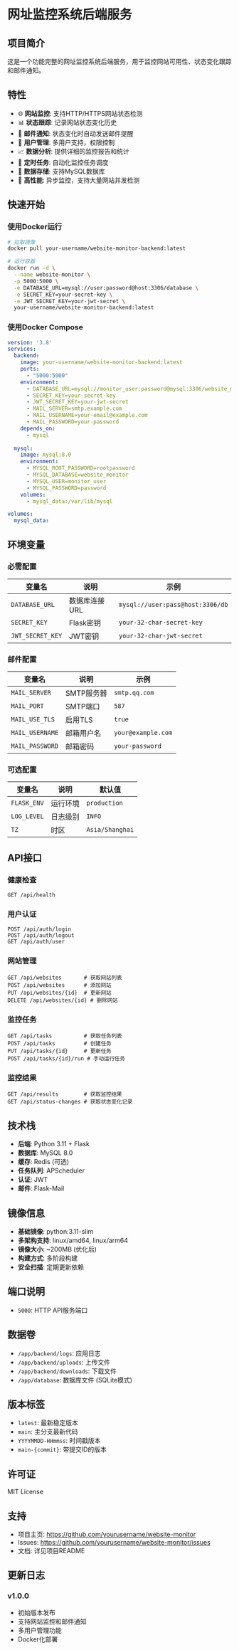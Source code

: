# 网址监控系统后端服务

## 项目简介

这是一个功能完整的网址监控系统后端服务，用于监控网站可用性、状态变化跟踪和邮件通知。

## 特性

- 🌐 **网站监控**: 支持HTTP/HTTPS网站状态检测
- 📊 **状态跟踪**: 记录网站状态变化历史
- 📧 **邮件通知**: 状态变化时自动发送邮件提醒
- 👥 **用户管理**: 多用户支持，权限控制
- 📈 **数据分析**: 提供详细的监控报告和统计
- 🔄 **定时任务**: 自动化监控任务调度
- 💾 **数据存储**: 支持MySQL数据库
- 🚀 **高性能**: 异步监控，支持大量网站并发检测

## 快速开始

### 使用Docker运行

```bash
# 拉取镜像
docker pull your-username/website-monitor-backend:latest

# 运行容器
docker run -d \
  --name website-monitor \
  -p 5000:5000 \
  -e DATABASE_URL=mysql://user:password@host:3306/database \
  -e SECRET_KEY=your-secret-key \
  -e JWT_SECRET_KEY=your-jwt-secret \
  your-username/website-monitor-backend:latest
```

### 使用Docker Compose

```yaml
version: '3.8'
services:
  backend:
    image: your-username/website-monitor-backend:latest
    ports:
      - "5000:5000"
    environment:
      - DATABASE_URL=mysql://monitor_user:password@mysql:3306/website_monitor
      - SECRET_KEY=your-secret-key
      - JWT_SECRET_KEY=your-jwt-secret
      - MAIL_SERVER=smtp.example.com
      - MAIL_USERNAME=your-email@example.com
      - MAIL_PASSWORD=your-password
    depends_on:
      - mysql
      
  mysql:
    image: mysql:8.0
    environment:
      - MYSQL_ROOT_PASSWORD=rootpassword
      - MYSQL_DATABASE=website_monitor
      - MYSQL_USER=monitor_user
      - MYSQL_PASSWORD=password
    volumes:
      - mysql_data:/var/lib/mysql

volumes:
  mysql_data:
```

## 环境变量

### 必需配置

| 变量名 | 说明 | 示例 |
|--------|------|------|
| `DATABASE_URL` | 数据库连接URL | `mysql://user:pass@host:3306/db` |
| `SECRET_KEY` | Flask密钥 | `your-32-char-secret-key` |
| `JWT_SECRET_KEY` | JWT密钥 | `your-32-char-jwt-secret` |

### 邮件配置

| 变量名 | 说明 | 示例 |
|--------|------|------|
| `MAIL_SERVER` | SMTP服务器 | `smtp.qq.com` |
| `MAIL_PORT` | SMTP端口 | `587` |
| `MAIL_USE_TLS` | 启用TLS | `true` |
| `MAIL_USERNAME` | 邮箱用户名 | `your@example.com` |
| `MAIL_PASSWORD` | 邮箱密码 | `your-password` |

### 可选配置

| 变量名 | 说明 | 默认值 |
|--------|------|--------|
| `FLASK_ENV` | 运行环境 | `production` |
| `LOG_LEVEL` | 日志级别 | `INFO` |
| `TZ` | 时区 | `Asia/Shanghai` |

## API接口

### 健康检查
```
GET /api/health
```

### 用户认证
```
POST /api/auth/login
POST /api/auth/logout
GET /api/auth/user
```

### 网站管理
```
GET /api/websites       # 获取网站列表
POST /api/websites      # 添加网站
PUT /api/websites/{id}  # 更新网站
DELETE /api/websites/{id} # 删除网站
```

### 监控任务
```
GET /api/tasks          # 获取任务列表
POST /api/tasks         # 创建任务
PUT /api/tasks/{id}     # 更新任务
POST /api/tasks/{id}/run # 手动运行任务
```

### 监控结果
```
GET /api/results        # 获取监控结果
GET /api/status-changes # 获取状态变化记录
```

## 技术栈

- **后端**: Python 3.11 + Flask
- **数据库**: MySQL 8.0
- **缓存**: Redis (可选)
- **任务队列**: APScheduler
- **认证**: JWT
- **邮件**: Flask-Mail

## 镜像信息

- **基础镜像**: python:3.11-slim
- **多架构支持**: linux/amd64, linux/arm64
- **镜像大小**: ~200MB (优化后)
- **构建方式**: 多阶段构建
- **安全扫描**: 定期更新依赖

## 端口说明

- `5000`: HTTP API服务端口

## 数据卷

- `/app/backend/logs`: 应用日志
- `/app/backend/uploads`: 上传文件
- `/app/backend/downloads`: 下载文件
- `/app/database`: 数据库文件 (SQLite模式)

## 版本标签

- `latest`: 最新稳定版本
- `main`: 主分支最新代码
- `YYYYMMDD-HHmmss`: 时间戳版本
- `main-{commit}`: 带提交ID的版本

## 许可证

MIT License

## 支持

- 项目主页: https://github.com/yourusername/website-monitor
- Issues: https://github.com/yourusername/website-monitor/issues
- 文档: 详见项目README

## 更新日志

### v1.0.0
- 初始版本发布
- 支持网站监控和邮件通知
- 多用户管理功能
- Docker化部署